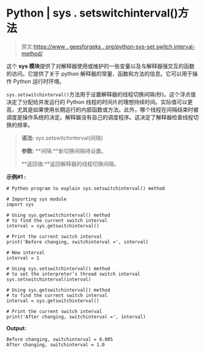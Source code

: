 # Python | sys . setswitchinterval()方法

> 原文:[https://www . geesforgeks . org/python-sys-set switch interval-method/](https://www.geeksforgeeks.org/python-sys-setswitchinterval-method/)

这个 **sys 模块**提供了对解释器使用或维护的一些变量以及与解释器强交互的函数的访问。它提供了关于 python 解释器的常量、函数和方法的信息。它可以用于操作 Python 运行时环境。

`sys.setswitchinterval()`方法用于设置解释器的线程切换间隔(秒)。这个浮点值决定了分配给并发运行的 Python 线程的时间片的理想持续时间。实际值可以更高，尤其是如果使用长期运行的内部函数或方法。此外，哪个线程在间隔结束时被调度是操作系统的决定。解释器没有自己的调度程序。这决定了解释器检查线程切换的频率。

> **语法:** sys.setswitchinterval(间隔)
> 
> **参数:**
> **间隔:**新切换间隔待设置。
> 
> **返回值:**返回解释器的线程切换间隔。

**示例#1 :**

```
# Python program to explain sys.setswitchinterval() method 

# Importing sys module 
import sys 

# Using sys.getswitchinterval() method 
# to find the current switch interval 
interval = sys.getswitchinterval()

# Print the current switch interval 
print('Before changing, switchinterval =', interval) 

# New interval
interval = 1

# Using sys.setswitchinterval() method 
# to set the interpreter’s thread switch interval
sys.setswitchinterval(interval)

# Using sys.getswitchinterval() method 
# to find the current switch interval 
interval = sys.getswitchinterval()

# Print the current switch interval 
print('After changing, switchinterval =', interval) 
```

**Output:**

```
Before changing, switchinterval = 0.005
After changing, switchinterval = 1.0

```